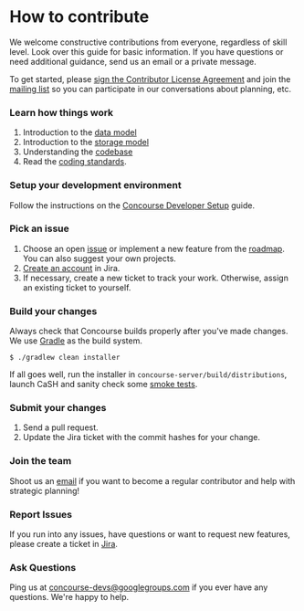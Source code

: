 # How to contribute
We welcome constructive contributions from everyone, regardless of skill level. Look over this guide for basic information. If you have questions or need additional guidance, send us an email or a private message.

To get started, please <a href="http://www.clahub.com/agreements/cinchapi/concourse">sign the Contributor License Agreement</a> and join the [mailing list](https://groups.google.com/forum/#!forum/concourse-devs) so you can participate in our conversations about planning, etc.

### Learn how things work
1. Introduction to the [data model](http://concoursedb.com/guide/data-model/)
2. Introduction to the [storage model](http://concoursedb.com/guide/storage-model/)
3. Understanding the [codebase](http://concoursedb.com/guide/the-codebase/)
4. Read the [coding standards](https://cinchapi.atlassian.net/wiki/display/CON/Coding+Standards).

### Setup your development environment
Follow the instructions on the [Concourse Developer Setup](http://wiki.cinchapi.com/display/OSS/Concourse+Developer+Setup) guide.

### Pick an issue
1. Choose an open [issue](https://cinchapi.atlassian.net/issues/?filter=10402) or implement a new feature from the [roadmap](https://cinchapi.atlassian.net/wiki/display/CON/Roadmap). You can also suggest your own projects.
2. [Create an account](https://cinchapi.atlassian.net/secure/Signup!default.jspa) in Jira.
3. If necessary, create a new ticket to track your work. Otherwise, assign an existing ticket to yourself.

### Build your changes
Always check that Concourse builds properly after you've made changes. We use [Gradle](http://www.gradle.org/) as the build system.

	$ ./gradlew clean installer

If all goes well, run the installer in `concourse-server/build/distributions`, launch CaSH and sanity check some [smoke tests](https://cinchapi.atlassian.net/wiki/display/CON/Testing+Zone).

### Submit your changes
1. Send a pull request.
2. Update the Jira ticket with the commit hashes for your change.

### Join the team
Shoot us an [email](mailto:jeff@cinchapi.org) if you want to become a regular contributor and help with strategic planning!

### Report Issues
If you run into any issues, have questions or want to request new features, please create a ticket in [Jira](https://cinchapi.atlassian.net/browse/CON).

### Ask Questions
Ping us at [concourse-devs@googlegroups.com](mailto:concourse-devs@googlegroups.com) if you ever have any questions. We're happy to help.
